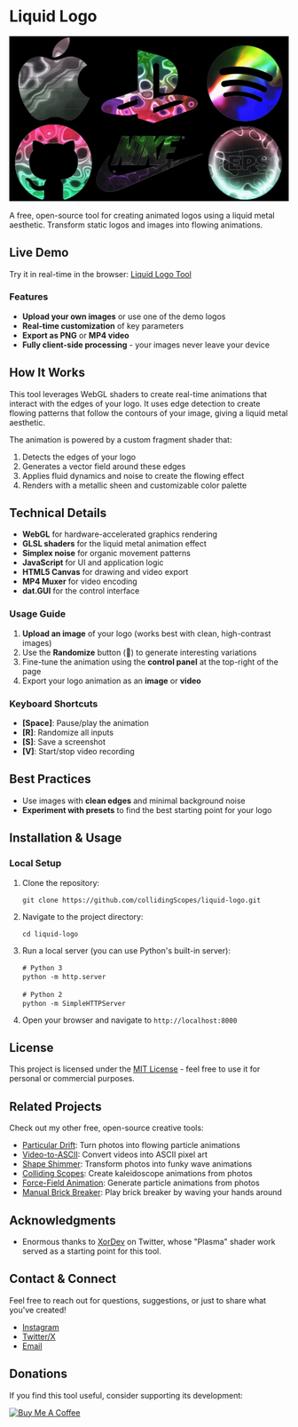 # Liquid Logo

![Liquid Logo](assets/siteOGImage4.png)

A free, open-source tool for creating animated logos using a liquid metal aesthetic. Transform static logos and images into flowing animations.

## Live Demo

Try it in real-time in the browser: [Liquid Logo Tool](https://collidingscopes.github.io/liquid-logo)

### Features

- **Upload your own images** or use one of the demo logos
- **Real-time customization** of key parameters
- **Export as PNG** or **MP4 video**
- **Fully client-side processing** - your images never leave your device

## How It Works

This tool leverages WebGL shaders to create real-time animations that interact with the edges of your logo. It uses edge detection to create flowing patterns that follow the contours of your image, giving a liquid metal aesthetic.

The animation is powered by a custom fragment shader that:
1. Detects the edges of your logo
2. Generates a vector field around these edges
3. Applies fluid dynamics and noise to create the flowing effect
4. Renders with a metallic sheen and customizable color palette

## Technical Details

- **WebGL** for hardware-accelerated graphics rendering
- **GLSL shaders** for the liquid metal animation effect
- **Simplex noise** for organic movement patterns
- **JavaScript** for UI and application logic
- **HTML5 Canvas** for drawing and video export
- **MP4 Muxer** for video encoding
- **dat.GUI** for the control interface

### Usage Guide

1. **Upload an image** of your logo (works best with clean, high-contrast images)
2. Use the **Randomize** button (🎲) to generate interesting variations
3. Fine-tune the animation using the **control panel** at the top-right of the page
4. Export your logo animation as an **image** or **video**

### Keyboard Shortcuts

- **[Space]**: Pause/play the animation
- **[R]**: Randomize all inputs
- **[S]**: Save a screenshot
- **[V]**: Start/stop video recording

## Best Practices

- Use images with **clean edges** and minimal background noise
- **Experiment with presets** to find the best starting point for your logo

## Installation & Usage

### Local Setup

1. Clone the repository:
   ```
   git clone https://github.com/collidingScopes/liquid-logo.git
   ```

2. Navigate to the project directory:
   ```
   cd liquid-logo
   ```

3. Run a local server (you can use Python's built-in server):
   ```
   # Python 3
   python -m http.server
   
   # Python 2
   python -m SimpleHTTPServer
   ```

4. Open your browser and navigate to `http://localhost:8000`


## License

This project is licensed under the [MIT License](LICENSE.txt) - feel free to use it for personal or commercial purposes.

## Related Projects

Check out my other free, open-source creative tools:

- [Particular Drift](https://collidingScopes.github.io/particular-drift): Turn photos into flowing particle animations
- [Video-to-ASCII](https://collidingScopes.github.io/ascii): Convert videos into ASCII pixel art
- [Shape Shimmer](https://collidingScopes.github.io/shimmer): Transform photos into funky wave animations
- [Colliding Scopes](https://collidingScopes.github.io): Create kaleidoscope animations from photos
- [Force-Field Animation](https://collidingScopes.github.io/forcefield): Generate particle animations from photos
- [Manual Brick Breaker](https://manual-brick-breaker.netlify.app): Play brick breaker by waving your hands around

## Acknowledgments

- Enormous thanks to [XorDev](https://x.com/XorDev/status/1894123951401378051) on Twitter, whose "Plasma" shader work served as a starting point for this tool.

## Contact & Connect

Feel free to reach out for questions, suggestions, or just to share what you've created!

- [Instagram](https://www.instagram.com/stereo.drift/)
- [Twitter/X](https://x.com/measure_plan)
- [Email](mailto:stereodriftvisuals@gmail.com)

## Donations

If you find this tool useful, consider supporting its development:

[![Buy Me A Coffee](https://www.buymeacoffee.com/assets/img/custom_images/yellow_img.png)](https://www.buymeacoffee.com/stereoDrift)